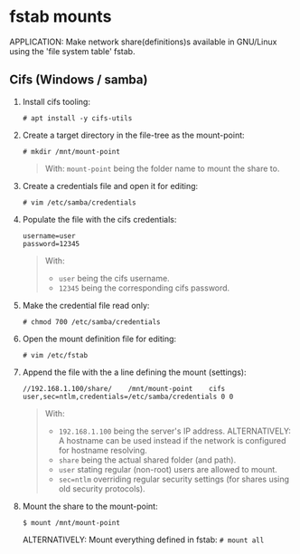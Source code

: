 # fstab mounts

APPLICATION: Make network share(definitions)s available in GNU/Linux using the 'file system table' fstab.


## Cifs (Windows / samba)

1. Install cifs tooling:

    ```
    # apt install -y cifs-utils
    ```

2. Create a target directory in the file-tree as the mount-point:

    ```
    # mkdir /mnt/mount-point
    ```

    >With: `mount-point` being the folder name to mount the share to.

3. Create a credentials file and open it for editing:

    ```
    # vim /etc/samba/credentials
    ```

4. Populate the file with the cifs credentials:

    ```
    username=user
    password=12345
    ```

    > With:
    > - `user` being the cifs username.
    > - `12345` being the corresponding cifs password.

1. Make the credential file read only:

    ```
    # chmod 700 /etc/samba/credentials
    ```

4. Open the mount definition file for editing:

    ```
    # vim /etc/fstab
    ```

5. Append the file with the a line defining the mount (settings):

    ```
    //192.168.1.100/share/    /mnt/mount-point    cifs    user,sec=ntlm,credentials=/etc/samba/credentials 0 0
    ```

    > With:
    > - `192.168.1.100` being the server's IP address.
    ALTERNATIVELY: A hostname can be used instead if the network is configured for hostname resolving.
    > - `share` being the actual shared folder (and path).
    > - `user` stating regular (non-root) users are allowed to mount.
    > - `sec=ntlm` overriding regular security settings (for shares using old security protocols).

3. Mount the share to the mount-point:

    ```
    $ mount /mnt/mount-point
    ```

    ALTERNATIVELY: Mount everything defined in fstab: `# mount all`
